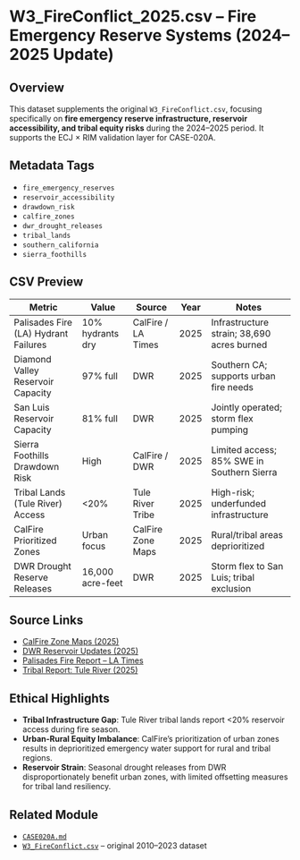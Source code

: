 # W3_FireConflict_2025.csv – Fire Emergency Reserve Systems (2024–2025 Update)

## Overview
This dataset supplements the original `W3_FireConflict.csv`, focusing specifically on **fire emergency reserve infrastructure, reservoir accessibility, and tribal equity risks** during the 2024–2025 period. It supports the ECJ × RIM validation layer for CASE-020A.

## Metadata Tags
- `fire_emergency_reserves`
- `reservoir_accessibility`
- `drawdown_risk`
- `calfire_zones`
- `dwr_drought_releases`
- `tribal_lands`
- `southern_california`
- `sierra_foothills`

## CSV Preview

| Metric | Value | Source | Year | Notes |
|----------------------------------|-------------------|--------------------|------|-------|
| Palisades Fire (LA) Hydrant Failures | 10% hydrants dry | CalFire / LA Times | 2025 | Infrastructure strain; 38,690 acres burned |
| Diamond Valley Reservoir Capacity | 97% full | DWR | 2025 | Southern CA; supports urban fire needs |
| San Luis Reservoir Capacity | 81% full | DWR | 2025 | Jointly operated; storm flex pumping |
| Sierra Foothills Drawdown Risk | High | CalFire / DWR | 2025 | Limited access; 85% SWE in Southern Sierra |
| Tribal Lands (Tule River) Access | <20% | Tule River Tribe | 2025 | High-risk; underfunded infrastructure |
| CalFire Prioritized Zones | Urban focus | CalFire Zone Maps | 2025 | Rural/tribal areas deprioritized |
| DWR Drought Reserve Releases | 16,000 acre-feet | DWR | 2025 | Storm flex to San Luis; tribal exclusion |

## Source Links
- [CalFire Zone Maps (2025)](https://www.fire.ca.gov)
- [DWR Reservoir Updates (2025)](https://water.ca.gov)
- [Palisades Fire Report – LA Times](https://www.latimes.com)
- [Tribal Report: Tule River (2025)](https://www.pbs.org/newshour/politics/fact-checking-misinformation-about-the-los-angeles-wildfires-and-california-water-policy)

## Ethical Highlights
- **Tribal Infrastructure Gap**: Tule River tribal lands report <20% reservoir access during fire season.
- **Urban-Rural Equity Imbalance**: CalFire’s prioritization of urban zones results in deprioritized emergency water support for rural and tribal regions.
- **Reservoir Strain**: Seasonal drought releases from DWR disproportionately benefit urban zones, with limited offsetting measures for tribal land resiliency.

## Related Module
- [`CASE020A.md`](../CASE020A_CaliforniaWaterEthics.md)
- [`W3_FireConflict.csv`](./W3_FireConflict.csv) – original 2010–2023 dataset
